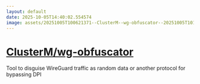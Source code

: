 ```yaml
---
layout: default
date: 2025-10-05T14:40:02.554574
image: assets/20251005T100621371--ClusterM--wg-obfuscator--20251005T101321517--cropped.png
---
```


# [ClusterM/wg-obfuscator](https://github.com/ClusterM/wg-obfuscator)

Tool to disguise WireGuard traffic as random data or another protocol for bypassing DPI
